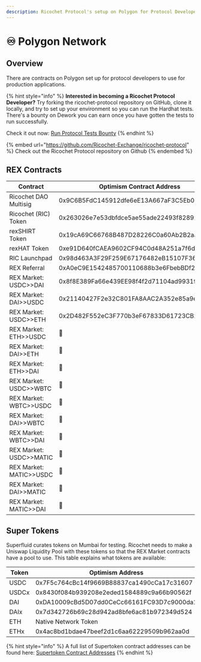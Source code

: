 ```yaml
---
description: Ricochet Protocol's setup on Polygon for Protocol Developers
---
```


# ♾ Polygon Network

## Overview

There are contracts on Polygon set up for protocol developers to use for production applications.&#x20;

{% hint style="info" %}
**Interested in becoming a Ricochet Protocol Developer?** Try forking the ricochet-protocol repository on GitHub, clone it locally, and try to set up your environment so you can run the Hardhat tests. There's a bounty on Dework you can earn once you have gotten the tests to run successfully.&#x20;

Check it out now: [Run Protocol Tests Bounty](https://app.dework.xyz/ricochet-exchange-da/onboarding-78105?taskId=1599166b-2ad6-491f-9c50-3b665630123d)
{% endhint %}

{% embed url="https://github.com/Ricochet-Exchange/ricochet-protocol" %}
Check out the Ricochet Protocol repository on Github
{% endembed %}

## REX Contracts

| Contract                | Optimism Contract Address                  |
| ----------------------- | ------------------------------------------ |
| Ricochet DAO Multisig   | 0x9C6B5FdC145912dfe6eE13A667aF3C5Eb07CbB89 |
| Ricochet (RIC) Token    | 0x263026e7e53dbfdce5ae55ade22493f828922965 |
| rexSHIRT Token          | 0x19cA69C66768B487D28226C0a60Ab2B2aa8E5c5C |
| rexHAT Token            | 0xe91D640fCAEA9602CF94C0d48A251a7f6d946953 |
| RIC Launchpad           | 0x98d463A3F29F259E67176482eB15107F364c7E18 |
| REX Referral            | 0xA0eC9E1542485700110688b3e6FbebBDf23cd901 |
| REX Market: USDC>>DAI   | 0x8f8E389Fa66e439EE98f4f2d71104ad993190983 |
| REX Market: DAI>>USDC   | 0x21140427F2e32C801FA8AAC2A352e85a9e23847b |
| REX Market: USDC>>ETH   | 0x2D482F552eC3F770b3eF67833D61723CB2c745b3 |
| REX Market: ETH>>USDC   | :construction:                             |
| REX Market: DAI>>ETH    | :construction:                             |
| REX Market: ETH>>DAI    | :construction:                             |
| REX Market: USDC>>WBTC  | :construction:                             |
| REX Market: WBTC>>USDC  | :construction:                             |
| REX Market: DAI>>WBTC   | :construction:                             |
| REX Market: WBTC>>DAI   | :construction:                             |
| REX Market: USDC>>MATIC | :construction:                             |
| REX Market: MATIC>>USDC | :construction:                             |
| REX Market: DAI>>MATIC  | :construction:                             |
| REX Market: MATIC>>DAI  | :construction:                             |

## Super Tokens

Superfluid curates tokens on Mumbai for testing. Ricochet needs to make a Uniswap Liquidity Pool with these tokens so that the REX Market contracts have a pool to use. This table explains what tokens are available:

| Token | Optimism Address                           |
| ----- | ------------------------------------------ |
| USDC  | 0x7F5c764cBc14f9669B88837ca1490cCa17c31607 |
| USDCx | 0x8430f084b939208e2eded1584889c9a66b90562f |
| DAI   | 0xDA10009cBd5D07dd0CeCc66161FC93D7c9000da1 |
| DAIx  | 0x7d342726b69c28d942ad8bfe6ac81b972349d524 |
| ETH   | Native Network Token                       |
| ETHx  | 0x4ac8bd1bdae47beef2d1c6aa62229509b962aa0d |

{% hint style="info" %}
A full list of Supertoken contract addresses can be found here: [Supertoken Contract Addresses](https://docs.superfluid.finance/superfluid/developers/networks#test-networks)
{% endhint %}
